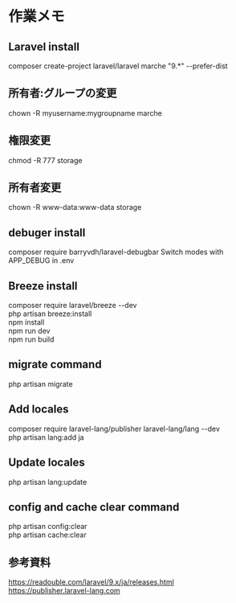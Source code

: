 # 作業メモ

## Laravel install

composer create-project laravel/laravel marche "9.*" --prefer-dist

## 所有者:グループの変更

chown -R myusername:mygroupname marche

## 権限変更

chmod -R 777 storage

## 所有者変更

chown -R www-data:www-data storage

## debuger install

composer require barryvdh/laravel-debugbar
Switch modes with APP_DEBUG in .env

## Breeze install

composer require laravel/breeze --dev  
php artisan breeze:install  
npm install  
npm run dev  
npm run build  

## migrate command

php artisan migrate

## Add locales

composer require laravel-lang/publisher laravel-lang/lang --dev  
php artisan lang:add ja

## Update locales

php artisan lang:update

## config and cache clear command

php artisan config:clear  
php artisan cache:clear

## 参考資料

<https://readouble.com/laravel/9.x/ja/releases.html>  
<https://publisher.laravel-lang.com>
